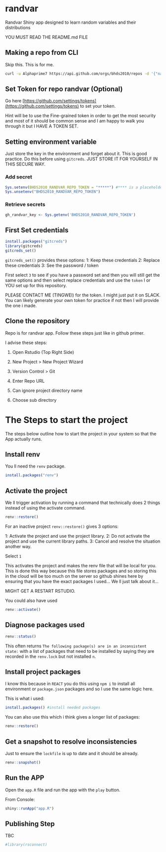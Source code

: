 # randvar
Randvar Shiny app designed to learn random variables and their distributions

YOU MUST READ THE README.md FILE

## Making a repo from CLI

Skip this. This is for me.

```bash
curl -u Alphaprime7 https://api.github.com/orgs/bhds2010/repos -d '{"name":"NAME_OF_REPO", "description":"SOME_DESCRIPTION", "private": true, "has_issues": true, "has_projects": true, "has_wiki":false }'
```

## Set Token for repo randvar (Optional)

Go here [https://github.com/settings/tokens](https://github.com/settings/tokens) to set your token. 

Hint will be to use the Fine-grained token in order to get the most security and most of it should be common sense and I am happy to walk you through it but I HAVE A TOKEN SET.

## Setting environment variable

Just store the key in the environment and forget about it. This is good practice. Do this before using `gitcreds`. JUST STORE IT FOR YOURSELF IN THIS SECURE WAY.

### Add secret

```r
Sys.setenv(BHDS2010_RANDVAR_REPO_TOKEN = "*****") #**** is a placeholder
Sys.unsetenv("BHDS2010_RANDVAR_REPO_TOKEN")
```

### Retrieve secrets

```r
gh_randvar_key <- Sys.getenv('BHDS2010_RANDVAR_REPO_TOKEN')
```


## First Set credentials

```r
install.packages("gitcreds")
library(gitcreds)
gitcreds_set()
```

`gitcreds_set()` provides these options:
1: Keep these credentials
2: Replace these credentials
3: See the password / token

First select `3` to see if you have a password set and then you will still get the same options and then select replace credentials and use the `token` I or YOU set up for this repository. 

PLEASE CONTACT ME (TINGWEI) for the token. I might just put it on SLACK. You can likely generate your own token for practice if not then I will provide the one i made.

## Clone the repository

Repo is for randvar app. Follow these steps just like in github primer.

I advise these steps:

1. Open Rstudio (Top Right Side)

2. New Project > New Project Wizard

3. Version Control > Git

4. Enter Repo URL

5. Can ignore project directory name

6. Choose sub directory

# The Steps to start the project

The steps below outline how to start the project in your system so that the App actually runs.

## Install renv

You ll need the `renv` package.

```r
install.packages("renv")
```

## Activate the project

We ll trigger activation by running a command that technically does 2 things instead of using the activate command.

```r
renv::restore()
```

For an inactive project `renv::restore()` gives 3 options:

1: Activate the project and use the project library.
2: Do not activate the project and use the current library paths.
3: Cancel and resolve the situation another way.

Select `1`

This activates the project and makes the renv file that will be local for you. This is done this way because this file stores packages and so storing this in the cloud will be too much on the server so github shines here by ensuring that you have the exact packages I used... We ll just talk about it...

MIGHT GET A RESTART RSTUDIO.

You could also have used 

```r
renv::activate()
```

## Diagnose packages used

```r
renv::status()
```
This often returns `The following package(s) are in an inconsistent state:` with a list of packages that need to be installed by saying they are recorded in the `renv.lock` but not installed `n`.

## Install project packages

I know this because in `REACT` you do this using `npm i` to install all environment or `package.json` packages and so I use the same logic here. 

This is what i used:

```r
install.packages() #install needed packages
```

You can also use this which i think gives a longer list of packages:

```r
renv::restore()
```

## Get a snapshot to resolve inconsistencies

Just to ensure the `lockfile` is up to date and it should be already.

```r
renv::snapshot()
```

## Run the APP

Open the `app.R` file and run the app with the `play` button.

From Console:

```r
shiny::runApp("app.R")
```

## Publishing Step

TBC 

```r
#library(rsconnect)
```







